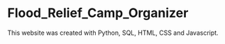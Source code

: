 # Flood_Relief_Camp_Organizer
This website was created with Python, SQL, HTML, CSS and Javascript.  
